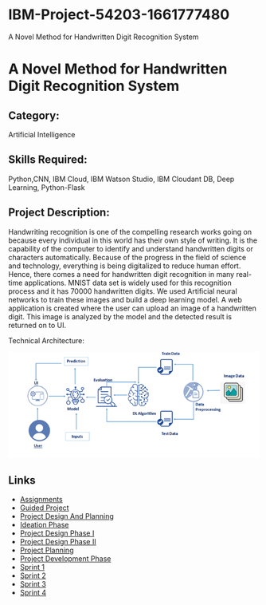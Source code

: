 # IBM-Project-54203-1661777480
A Novel Method for Handwritten Digit Recognition System

# A Novel Method for Handwritten Digit Recognition System

## Category: 

Artificial Intelligence

## Skills Required: 

Python,CNN, IBM Cloud, IBM Watson Studio, IBM Cloudant DB, Deep Learning, Python-Flask

## Project Description:

Handwriting recognition is one of the compelling research works going on because every individual in this world has their own style of writing. It is the capability of the computer to identify and understand handwritten digits or characters automatically. Because of the progress in the field of science and technology, everything is being digitalized to reduce human effort. Hence, there comes a need for handwritten digit recognition in many real-time applications. MNIST data set is widely used for this recognition process and it has 70000 handwritten digits. We used Artificial neural networks to train these images and build a deep learning model. A web application is created where the user can upload an image of a handwritten digit. This image is analyzed by the model and the detected result is returned on to UI.

Technical Architecture:


![architecture - blueprint](https://github.com/IBM-EPBL/IBM-Project-31681-1660204101/blob/main/Project%20Design%20%26%20Planning/Ideation%20Phase/architecture.png)


## Links 

*  [Assignments](https://github.com/IBM-EPBL/IBM-Project-31681-1660204101/tree/main/Assignments)
*  [Guided Project](https://github.com/IBM-EPBL/IBM-Project-31681-1660204101/tree/main/Guided%20project)
*  [Project Design And Planning](https://github.com/IBM-EPBL/IBM-Project-31681-1660204101/tree/main/Project%20Design%20%26%20Planning)
*  [Ideation Phase](https://github.com/IBM-EPBL/IBM-Project-31681-1660204101/tree/main/Project%20Design%20%26%20Planning/Ideation%20Phase)
*  [Project Design Phase I](https://github.com/IBM-EPBL/IBM-Project-31681-1660204101/tree/main/Project%20Design%20%26%20Planning/Project%20Design%20Phase%20I)
*  [Project Design Phase II](https://github.com/IBM-EPBL/IBM-Project-31681-1660204101/tree/main/Project%20Design%20%26%20Planning/Project%20Design%20Phase%20II)
*  [Project Planning](https://github.com/IBM-EPBL/IBM-Project-31681-1660204101/tree/main/Project%20Design%20%26%20Planning/Project%20Planning)
*  [Project Development Phase](https://github.com/IBM-EPBL/IBM-Project-31681-1660204101/tree/main/Project%20Development%20Phase)
*  [Sprint 1](https://github.com/IBM-EPBL/IBM-Project-54203-1661777480/tree/main/Project%20Development%20Phase/sprint%201)
*  [Sprint 2]( https://github.com/IBM-EPBL/IBM-Project-54203-1661777480/tree/main/Project%20Development%20Phase/sprint%202)
*  [Sprint 3](https://github.com/IBM-EPBL/IBM-Project-54203-1661777480/tree/main/Project%20Development%20Phase/sprint%203)
*  [Sprint 4](https://github.com/IBM-EPBL/IBM-Project-54203-1661777480/tree/main/Project%20Development%20Phase/sprint%204)
